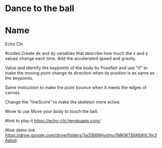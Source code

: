 # Dance to the ball

# Name
Echo Chi


#codes
Create dx and dy variables that describe how much the x and y values change each time. Add the accelerated speed and gravity.

Value and identify the keypoints of the body by PoseNet and use "if" to make the moving point change its direction when its position is as same as the keypoints.

Same instruction to make the point bounce when it meets the edges of canvas.

Change the "lineScore" to make the skeleton more active.

#how to use
Move your body to touch the ball.

#link to play it
https://echo-chi.herokuapp.com/

#live demo link
https://drive.google.com/drive/folders/1wZlB6NHvdmo7MKWTBIWbKfc7m3ApIuit

